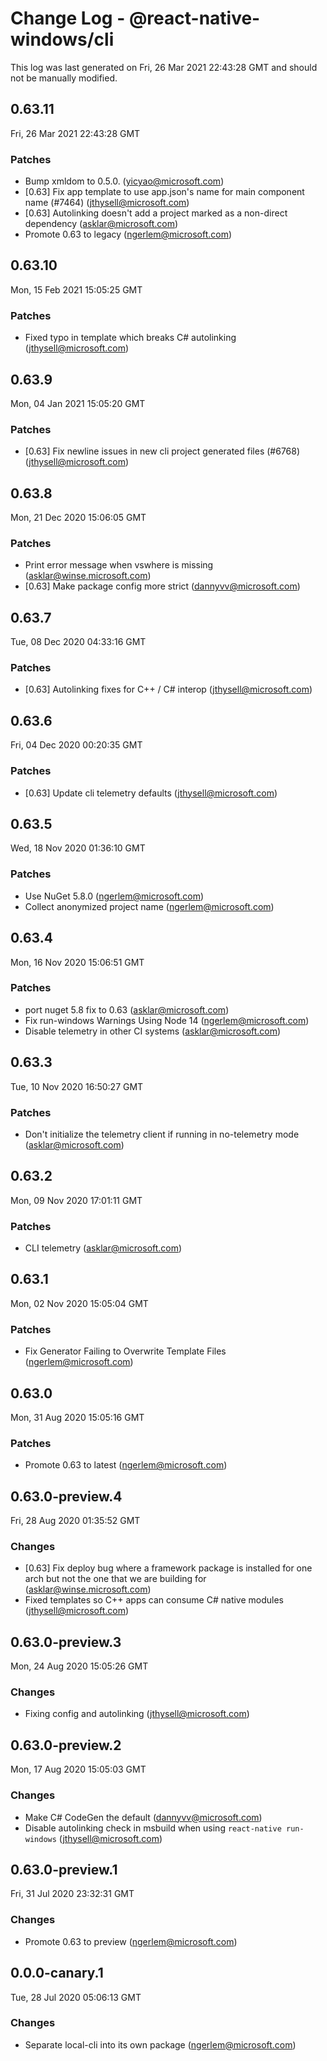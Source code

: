 # Change Log - @react-native-windows/cli

This log was last generated on Fri, 26 Mar 2021 22:43:28 GMT and should not be manually modified.

<!-- Start content -->

## 0.63.11

Fri, 26 Mar 2021 22:43:28 GMT

### Patches

- Bump xmldom to 0.5.0. (yicyao@microsoft.com)
- [0.63] Fix app template to use app.json's name for main component name (#7464) (jthysell@microsoft.com)
- [0.63] Autolinking doesn't add a project marked as a non-direct dependency (asklar@microsoft.com)
- Promote 0.63 to legacy (ngerlem@microsoft.com)

## 0.63.10

Mon, 15 Feb 2021 15:05:25 GMT

### Patches

- Fixed typo in template which breaks C# autolinking (jthysell@microsoft.com)

## 0.63.9

Mon, 04 Jan 2021 15:05:20 GMT

### Patches

- [0.63] Fix newline issues in new cli project generated files (#6768) (jthysell@microsoft.com)

## 0.63.8

Mon, 21 Dec 2020 15:06:05 GMT

### Patches

- Print error message when vswhere is missing (asklar@winse.microsoft.com)
- [0.63] Make package config more strict (dannyvv@microsoft.com)

## 0.63.7

Tue, 08 Dec 2020 04:33:16 GMT

### Patches

- [0.63] Autolinking fixes for C++ / C# interop (jthysell@microsoft.com)

## 0.63.6

Fri, 04 Dec 2020 00:20:35 GMT

### Patches

- [0.63] Update cli telemetry defaults (jthysell@microsoft.com)

## 0.63.5

Wed, 18 Nov 2020 01:36:10 GMT

### Patches

- Use NuGet 5.8.0 (ngerlem@microsoft.com)
- Collect anonymized project name (ngerlem@microsoft.com)

## 0.63.4

Mon, 16 Nov 2020 15:06:51 GMT

### Patches

- port nuget 5.8 fix to 0.63 (asklar@microsoft.com)
- Fix run-windows Warnings Using Node 14 (ngerlem@microsoft.com)
- Disable telemetry in other CI systems (asklar@microsoft.com)

## 0.63.3

Tue, 10 Nov 2020 16:50:27 GMT

### Patches

- Don't initialize the telemetry client if running in no-telemetry mode (asklar@microsoft.com)

## 0.63.2

Mon, 09 Nov 2020 17:01:11 GMT

### Patches

- CLI telemetry (asklar@microsoft.com)

## 0.63.1

Mon, 02 Nov 2020 15:05:04 GMT

### Patches

- Fix Generator Failing to Overwrite Template Files (ngerlem@microsoft.com)

## 0.63.0

Mon, 31 Aug 2020 15:05:16 GMT

### Patches

- Promote 0.63 to latest (ngerlem@microsoft.com)

## 0.63.0-preview.4

Fri, 28 Aug 2020 01:35:52 GMT

### Changes

- [0.63] Fix deploy bug where a framework package is installed for one arch but not the one that we are building for (asklar@winse.microsoft.com)
- Fixed templates so C++ apps can consume C# native modules (jthysell@microsoft.com)

## 0.63.0-preview.3

Mon, 24 Aug 2020 15:05:26 GMT

### Changes

- Fixing config and autolinking (jthysell@microsoft.com)

## 0.63.0-preview.2

Mon, 17 Aug 2020 15:05:03 GMT

### Changes

- Make C# CodeGen the default (dannyvv@microsoft.com)
- Disable autolinking check in msbuild when using `react-native run-windows` (jthysell@microsoft.com)

## 0.63.0-preview.1

Fri, 31 Jul 2020 23:32:31 GMT

### Changes

- Promote 0.63 to preview (ngerlem@microsoft.com)

## 0.0.0-canary.1

Tue, 28 Jul 2020 05:06:13 GMT

### Changes

- Separate local-cli into its own package (ngerlem@microsoft.com)
